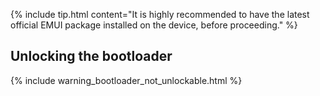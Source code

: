 {% include tip.html content="It is highly recommended to have the latest official EMUI package installed on the device, before proceeding." %}

## Unlocking the bootloader

{% include warning_bootloader_not_unlockable.html %}
